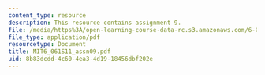 ```yaml
---
content_type: resource
description: This resource contains assignment 9.
file: /media/https%3A/open-learning-course-data-rc.s3.amazonaws.com/6-061-introduction-to-electric-power-systems-spring-2011/8b83dcdd4c604ea34d1918456dbf202e_MIT6_061S11_assn09.pdf
file_type: application/pdf
resourcetype: Document
title: MIT6_061S11_assn09.pdf
uid: 8b83dcdd-4c60-4ea3-4d19-18456dbf202e
---
```

